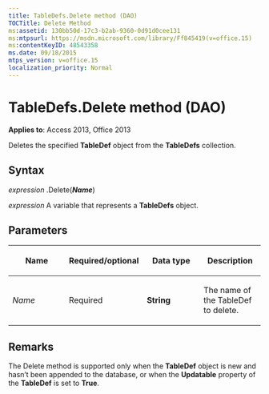```yaml
---
title: TableDefs.Delete method (DAO)
TOCTitle: Delete Method
ms:assetid: 130bb50d-17c3-b2ab-9360-0d91d0cee131
ms:mtpsurl: https://msdn.microsoft.com/library/Ff845419(v=office.15)
ms:contentKeyID: 48543358
ms.date: 09/18/2015
mtps_version: v=office.15
localization_priority: Normal
---
```


# TableDefs.Delete method (DAO)

**Applies to**: Access 2013, Office 2013

Deletes the specified **TableDef** object from the **TableDefs** collection.

## Syntax

*expression* .Delete(***Name***)

*expression* A variable that represents a **TableDefs** object.

## Parameters

<table>
<colgroup>
<col style="width: 25%" />
<col style="width: 25%" />
<col style="width: 25%" />
<col style="width: 25%" />
</colgroup>
<thead>
<tr class="header">
<th><p>Name</p></th>
<th><p>Required/optional</p></th>
<th><p>Data type</p></th>
<th><p>Description</p></th>
</tr>
</thead>
<tbody>
<tr class="odd">
<td><p><em>Name</em></p></td>
<td><p>Required</p></td>
<td><p><strong>String</strong></p></td>
<td><p>The name of the TableDef to delete.</p></td>
</tr>
</tbody>
</table>


## Remarks

The Delete method is supported only when the **TableDef** object is new and hasn’t been appended to the database, or when the **Updatable** property of the **TableDef** is set to **True**.

